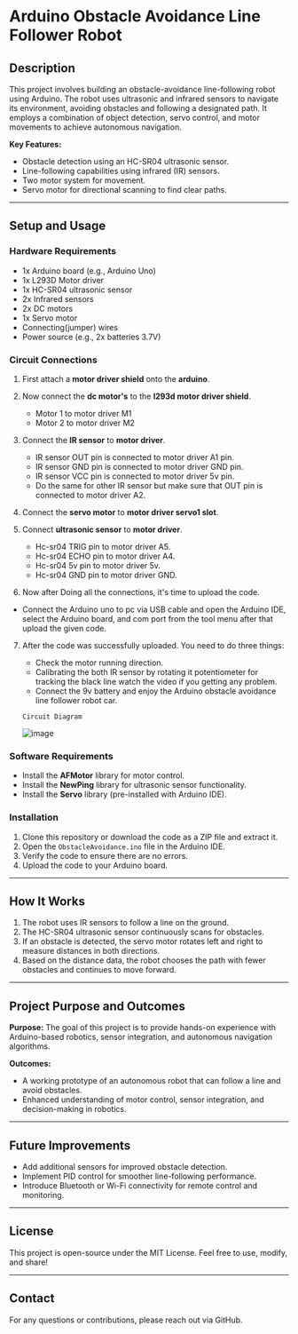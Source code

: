 # Arduino Obstacle Avoidance Line Follower Robot

## Description
This project involves building an obstacle-avoidance line-following robot using Arduino. The robot uses ultrasonic and infrared sensors to navigate its environment, avoiding obstacles and following a designated path. It employs a combination of object detection, servo control, and motor movements to achieve autonomous navigation.

**Key Features:**
- Obstacle detection using an HC-SR04 ultrasonic sensor.
- Line-following capabilities using infrared (IR) sensors.
- Two motor system for movement.
- Servo motor for directional scanning to find clear paths.

---

## Setup and Usage

### Hardware Requirements
- 1x Arduino board (e.g., Arduino Uno)
- 1x L293D Motor driver
- 1x HC-SR04 ultrasonic sensor
- 2x Infrared sensors
- 2x DC motors
- 1x Servo motor
- Connecting(jumper) wires
- Power source (e.g., 2x batteries 3.7V)

### Circuit Connections
1. First attach a **motor driver shield** onto the **arduino**.

2. Now connect the **dc motor's** to the **l293d motor driver shield**.

   - Motor 1 to motor driver M1
   - Motor 2 to motor driver M2

3. Connect the **IR sensor** to **motor driver**.

   - IR sensor OUT pin is connected to motor driver A1 pin.
   - IR sensor GND pin is connected to motor driver GND pin.
   - IR sensor VCC pin is connected to motor driver 5v pin.
   - Do the same for other IR sensor but make sure that OUT pin is connected to motor driver A2.

4. Connect the **servo motor** to **motor driver servo1 slot**.

5. Connect **ultrasonic sensor** to **motor driver**.

   - Hc-sr04 TRIG pin to motor driver A5.
   - Hc-sr04 ECHO pin to motor driver A4.
   - Hc-sr04 5v pin to motor driver 5v.
   - Hc-sr04 GND pin to motor driver GND.

6. Now after Doing all the connections, it's time to upload the code.
 - Connect the Arduino uno to pc via USB cable and open the Arduino IDE, select the Arduino board, and com port from the tool menu after that upload the given code.

7. After the code was successfully uploaded. You need to do three things:
   - Check the motor running direction.
   -  Calibrating the both IR sensor by rotating it potentiometer for tracking the black line watch the video if you getting any problem.
   -   Connect the 9v battery and enjoy the Arduino obstacle avoidance line follower robot car.

   
   ```Circuit Diagram```

   ![image](https://github.com/user-attachments/assets/f9cc870e-0280-4cd7-9ce0-62f7825633e2)

### Software Requirements
- Install the **AFMotor** library for motor control.
- Install the **NewPing** library for ultrasonic sensor functionality.
- Install the **Servo** library (pre-installed with Arduino IDE).

### Installation
1. Clone this repository or download the code as a ZIP file and extract it.
2. Open the `ObstacleAvoidance.ino` file in the Arduino IDE.
3. Verify the code to ensure there are no errors.
4. Upload the code to your Arduino board.

---

## How It Works
1. The robot uses IR sensors to follow a line on the ground.
2. The HC-SR04 ultrasonic sensor continuously scans for obstacles.
3. If an obstacle is detected, the servo motor rotates left and right to measure distances in both directions.
4. Based on the distance data, the robot chooses the path with fewer obstacles and continues to move forward.

---

## Project Purpose and Outcomes
**Purpose:** 
The goal of this project is to provide hands-on experience with Arduino-based robotics, sensor integration, and autonomous navigation algorithms.

**Outcomes:** 
- A working prototype of an autonomous robot that can follow a line and avoid obstacles.
- Enhanced understanding of motor control, sensor integration, and decision-making in robotics.

---

## Future Improvements
- Add additional sensors for improved obstacle detection.
- Implement PID control for smoother line-following performance.
- Introduce Bluetooth or Wi-Fi connectivity for remote control and monitoring.

---

## License
This project is open-source under the MIT License. Feel free to use, modify, and share!

---

## Contact
For any questions or contributions, please reach out via GitHub.













